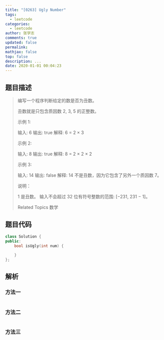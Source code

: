 ```yaml
---
title: "[0263] Ugly Number"
tags:
  - leetcode
categories:
  - leetcode
author: 张学志
comments: true
updated: false
permalink:
mathjax: false
top: false
description: ...
date: 2020-01-01 00:04:23
---
```


## 题目描述

> 编写一个程序判断给定的数是否为丑数。 
> 
> 丑数就是只包含质因数 2, 3, 5 的正整数。 
> 
> 示例 1: 
> 
> 输入: 6
> 输出: true
> 解释: 6 = 2 × 3 
> 
> 示例 2: 
> 
> 输入: 8
> 输出: true
> 解释: 8 = 2 × 2 × 2
> 
> 
> 示例 3: 
> 
> 输入: 14
> 输出: false 
> 解释: 14 不是丑数，因为它包含了另外一个质因数 7。 
> 
> 说明： 
> 
> 
> 1 是丑数。 
> 输入不会超过 32 位有符号整数的范围: [−231, 231 − 1]。 
> 
> Related Topics 数学

## 题目代码

```cpp
class Solution {
public:
    bool isUgly(int num) {
        
    }
};
```

## 解析

### 方法一

```cpp

```

### 方法二

```cpp

```

### 方法三

```cpp

```

